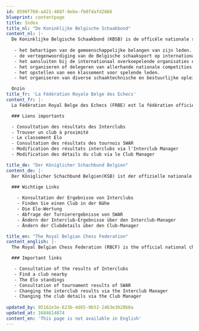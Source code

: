 ```yaml
---
id: 8598f768-a421-488f-8ebe-fb0fdafd2866
blueprint: contentpage
title: Index
title_nl: "De Koninklijke Belgische Schaakbond"
content_nl: |-
  De Koninklijke Belgische Schaakbond (KBSB) is de officële nationale schaakfederatie van België.  Zijn doelstellingen zijn:
   
   - het behartigen van de gemeenschappelijke belangen van zijn leden.
   - de vertegenwoordiging van de Belgische schaaksport op internationaal niveau.
   - het aansluiten bij de internationaal overkoepelende organisaties en het stimuleren van deelname aan de door hen georganiseerde evenementen.
   - het organiseren of delegeren van allerhande nationale competities zoals de Belgische kampioenschappen voor senioren en jeugd, interclub kampioenschappen, de schoolschaak kampioenschappen, internationale open toernooien, ...
   - het opstellen van een klassement voor spelende leden.
   - het organiseren van diverse schaaktechnische en bestuurlijke opleidingen.

  Onzin
title_fr: 'La Fédération Royale Belge des Echecs'
content_fr: |-
  La Fédération Royal Belge des Echecs (FRBE) est la fédération officielle de Belgique.

  ### Liens importants

  - Consultation des résultats des Interclubs
  - Trouver un club à proximité
  - Le classement Elo
  - Consultation des résultats des tournois SWAR
  - Modification des résultats interclubs via l'Interclub Manager
  - Modification des détails du club via le Club Manager

title_de: "Der Königlicher Schachbund Belgien"
content_de: |-
  Der Königlicher Schachbund Belgien(KSB) ist der offizielle nationale Schachverband Belgiens. 
  
  ### Wichtige Links

    - Konsultation der Ergebnisse von Interclubs
    - Finden Sie einen Club in der Nähe
    - Die Elo-Wertung
    - Abfrage der Turnierergebnisse von SWAR
    - Ändern der Interclub-Ergebnisse über den Interclub-Manager
    - Ändern der Clubdetails über den Club-Manager

title_en: "The Royal Belgian Chess Federation"
content_english: |-
  The Royal Belgian Chess Federation (RBCF) is the official national ches federation of Belgium.

  ### Important links

   - Consultation of the results of Interclubs
   - Find a club nearby
   - The Elo standings
   - Consultation of tournament results of SWAR
   - Changing the interclub results via the Interclub Manager
   - Changing the club details via the Club Manager
  
updated_by: 95162e3e-623b-4d65-9b52-2463e3620b8a
updated_at: 1684614874
content_en: 'This page is not available in English'
---
```

